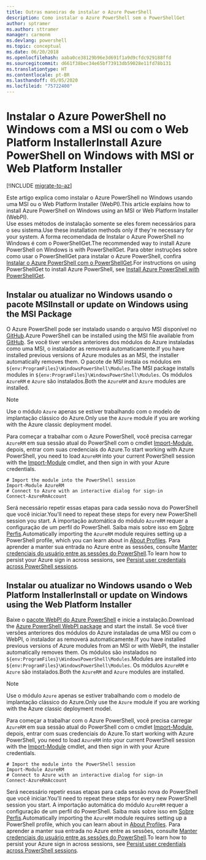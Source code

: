 ```yaml
---
title: Outras maneiras de instalar o Azure PowerShell
description: Como instalar o Azure PowerShell sem o PowerShellGet
author: sptramer
ms.author: sttramer
manager: carmonm
ms.devlang: powershell
ms.topic: conceptual
ms.date: 06/20/2018
ms.openlocfilehash: aaba0ce38129b96e3d691f1a9d9cfdc929188ffd
ms.sourcegitcommit: d661f38bec34e65bf73913db59028e11fd78b131
ms.translationtype: HT
ms.contentlocale: pt-BR
ms.lasthandoff: 05/05/2020
ms.locfileid: "75722400"
---
```

# <a name="install-azure-powershell-on-windows-with-msi-or-web-platform-installer"></a><span data-ttu-id="58d00-103">Instalar o Azure PowerShell no Windows com a MSI ou com o Web Platform Installer</span><span class="sxs-lookup"><span data-stu-id="58d00-103">Install Azure PowerShell on Windows with MSI or Web Platform Installer</span></span>

[!INCLUDE [migrate-to-az](../includes/migrate-to-az.md)]

<span data-ttu-id="58d00-104">Este artigo explica como instalar o Azure PowerShell no Windows usando uma MSI ou o Web Platform Installer (WebPI).</span><span class="sxs-lookup"><span data-stu-id="58d00-104">This article explains how to install Azure PowerShell on Windows using an MSI or Web Platform Installer (WebPI).</span></span>  
<span data-ttu-id="58d00-105">Use esses métodos de instalação somente se eles forem necessários para o seu sistema.</span><span class="sxs-lookup"><span data-stu-id="58d00-105">Use these installation methods only if they're necessary for your system.</span></span> <span data-ttu-id="58d00-106">A forma recomendada de Instalar o Azure PowerShell no Windows é com o PowerShellGet.</span><span class="sxs-lookup"><span data-stu-id="58d00-106">The recommended way to install Azure PowerShell on Windows is with PowerShellGet.</span></span> <span data-ttu-id="58d00-107">Para obter instruções sobre como usar o PowerShellGet para instalar o Azure PowerShell, confira [Instalar o Azure PowerShell com o PowerShellGet](install-azurerm-ps.md).</span><span class="sxs-lookup"><span data-stu-id="58d00-107">For instructions on using PowerShellGet to install Azure PowerShell, see [Install Azure PowerShell with PowerShellGet](install-azurerm-ps.md).</span></span>

## <a name="install-or-update-on-windows-using-the-msi-package"></a><span data-ttu-id="58d00-108">Instalar ou atualizar no Windows usando o pacote MSI</span><span class="sxs-lookup"><span data-stu-id="58d00-108">Install or update on Windows using the MSI Package</span></span>

<span data-ttu-id="58d00-109">O Azure PowerShell pode ser instalado usando o arquivo MSI disponível no [GitHub](https://github.com/Azure/azure-powershell/releases/tag/v5.7.0-April2018).</span><span class="sxs-lookup"><span data-stu-id="58d00-109">Azure PowerShell can be installed using the MSI file available from [GitHub](https://github.com/Azure/azure-powershell/releases/tag/v5.7.0-April2018).</span></span> <span data-ttu-id="58d00-110">Se você tiver versões anteriores dos módulos do Azure instaladas como uma MSI, o instalador as removerá automaticamente.</span><span class="sxs-lookup"><span data-stu-id="58d00-110">If you have installed previous versions of Azure modules as an MSI, the installer automatically removes them.</span></span> <span data-ttu-id="58d00-111">O pacote de MSI instala os módulos em `${env:ProgramFiles}\WindowsPowerShell\Modules`.</span><span class="sxs-lookup"><span data-stu-id="58d00-111">The MSI package installs modules in `${env:ProgramFiles}\WindowsPowerShell\Modules`.</span></span> <span data-ttu-id="58d00-112">Os módulos `AzureRM` e `Azure` são instalados.</span><span class="sxs-lookup"><span data-stu-id="58d00-112">Both the `AzureRM` and `Azure` modules are installed.</span></span>

> [!NOTE]
> <span data-ttu-id="58d00-113">Use o módulo `Azure` apenas se estiver trabalhando com o modelo de implantação clássico do Azure.</span><span class="sxs-lookup"><span data-stu-id="58d00-113">Only use the `Azure` module if you are working with the Azure classic deployment model.</span></span>

<span data-ttu-id="58d00-114">Para começar a trabalhar com o Azure PowerShell, você precisa carregar `AzureRM` em sua sessão atual do PowerShell com o cmdlet [Import-Module](/powershell/module/Microsoft.PowerShell.Core/Import-Module), depois, entrar com suas credenciais do Azure.</span><span class="sxs-lookup"><span data-stu-id="58d00-114">To start working with Azure PowerShell, you need to load `AzureRM` into your current PowerShell session with the [Import-Module](/powershell/module/Microsoft.PowerShell.Core/Import-Module) cmdlet, and then sign in with your Azure credentials.</span></span>

```powershell-interactive
# Import the module into the PowerShell session
Import-Module AzureRM
# Connect to Azure with an interactive dialog for sign-in
Connect-AzureRmAccount
```

<span data-ttu-id="58d00-115">Será necessário repetir essas etapas para cada sessão nova do PowerShell que você iniciar.</span><span class="sxs-lookup"><span data-stu-id="58d00-115">You'll need to repeat these steps for every new PowerShell session you start.</span></span> <span data-ttu-id="58d00-116">A importação automática do módulo `AzureRM` requer a configuração de um perfil do PowerShell. Saiba mais sobre isso em [Sobre Perfis](/powershell/module/microsoft.powershell.core/about/about_profiles).</span><span class="sxs-lookup"><span data-stu-id="58d00-116">Automatically importing the `AzureRM` module requires setting up a PowerShell profile, which you can learn about in [About Profiles](/powershell/module/microsoft.powershell.core/about/about_profiles).</span></span>
<span data-ttu-id="58d00-117">Para aprender a manter sua entrada no Azure entre as sessões, consulte [Manter credenciais do usuário entre as sessões do PowerShell](context-persistence.md).</span><span class="sxs-lookup"><span data-stu-id="58d00-117">To learn how to persist your Azure sign in across sessions, see [Persist user credentials across PowerShell sessions](context-persistence.md).</span></span>

## <a name="install-or-update-on-windows-using-the-web-platform-installer"></a><span data-ttu-id="58d00-118">Instalar ou atualizar no Windows usando o Web Platform Installer</span><span class="sxs-lookup"><span data-stu-id="58d00-118">Install or update on Windows using the Web Platform Installer</span></span>

<span data-ttu-id="58d00-119">Baixe o [pacote WebPI do Azure PowerShell](https://aka.ms/webpi-azps) e inicie a instalação.</span><span class="sxs-lookup"><span data-stu-id="58d00-119">Download the [Azure PowerShell WebPI package](https://aka.ms/webpi-azps) and start the install.</span></span> <span data-ttu-id="58d00-120">Se você tiver versões anteriores dos módulos do Azure instaladas de uma MSI ou com o WebPI, o instalador as removerá automaticamente.</span><span class="sxs-lookup"><span data-stu-id="58d00-120">If you have installed previous versions of Azure modules from an MSI or with WebPI, the installer automatically removes them.</span></span> <span data-ttu-id="58d00-121">Os módulos são instalados no `${env:ProgramFiles}\WindowsPowerShell\Modules`.</span><span class="sxs-lookup"><span data-stu-id="58d00-121">Modules are installed into `${env:ProgramFiles}\WindowsPowerShell\Modules`.</span></span> <span data-ttu-id="58d00-122">Os módulos `AzureRM` e `Azure` são instalados.</span><span class="sxs-lookup"><span data-stu-id="58d00-122">Both the `AzureRM` and `Azure` modules are installed.</span></span>

> [!NOTE]
> <span data-ttu-id="58d00-123">Use o módulo `Azure` apenas se estiver trabalhando com o modelo de implantação clássico do Azure.</span><span class="sxs-lookup"><span data-stu-id="58d00-123">Only use the `Azure` module if you are working with the Azure classic deployment model.</span></span>

<span data-ttu-id="58d00-124">Para começar a trabalhar com o Azure PowerShell, você precisa carregar `AzureRM` em sua sessão atual do PowerShell com o cmdlet [Import-Module](/powershell/module/Microsoft.PowerShell.Core/Import-Module), depois, entrar com suas credenciais do Azure.</span><span class="sxs-lookup"><span data-stu-id="58d00-124">To start working with Azure PowerShell, you need to load `AzureRM` into your current PowerShell session with the [Import-Module](/powershell/module/Microsoft.PowerShell.Core/Import-Module) cmdlet, and then sign in with your Azure credentials.</span></span>

```powershell-interactive
# Import the module into the PowerShell session
Import-Module AzureRM
# Connect to Azure with an interactive dialog for sign-in
Connect-AzureRmAccount
```

<span data-ttu-id="58d00-125">Será necessário repetir essas etapas para cada sessão nova do PowerShell que você iniciar.</span><span class="sxs-lookup"><span data-stu-id="58d00-125">You'll need to repeat these steps for every new PowerShell session you start.</span></span> <span data-ttu-id="58d00-126">A importação automática do módulo `AzureRM` requer a configuração de um perfil do PowerShell. Saiba mais sobre isso em [Sobre Perfis](/powershell/module/microsoft.powershell.core/about/about_profiles).</span><span class="sxs-lookup"><span data-stu-id="58d00-126">Automatically importing the `AzureRM` module requires setting up a PowerShell profile, which you can learn about in [About Profiles](/powershell/module/microsoft.powershell.core/about/about_profiles).</span></span>
<span data-ttu-id="58d00-127">Para aprender a manter sua entrada no Azure entre as sessões, consulte [Manter credenciais do usuário entre as sessões do PowerShell](context-persistence.md).</span><span class="sxs-lookup"><span data-stu-id="58d00-127">To learn how to persist your Azure sign in across sessions, see [Persist user credentials across PowerShell sessions](context-persistence.md).</span></span>